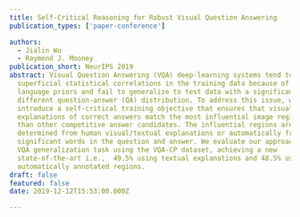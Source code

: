 ```yaml
---
title: Self-Critical Reasoning for Robust Visual Question Answering
publication_types: ['paper-conference']

authors:
  - Jialin Wu
  - Raymond J. Mooney
publication_short: NeurIPS 2019
abstract: Visual Question Answering (VQA) deep-learning systems tend to capture
  superficial statistical correlations in the training data because of strong
  language priors and fail to generalize to test data with a significantly
  different question-answer (QA) distribution. To address this issue, we
  introduce a self-critical training objective that ensures that visual
  explanations of correct answers match the most influential image regions more
  than other competitive answer candidates. The influential regions are either
  determined from human visual/textual explanations or automatically from just
  significant words in the question and answer. We evaluate our approach on the
  VQA generalization task using the VQA-CP dataset, achieving a new
  state-of-the-art i.e.,  49.5% using textual explanations and 48.5% using
  automatically annotated regions.
draft: false
featured: false
date: 2019-12-12T15:53:00.000Z

---
```

